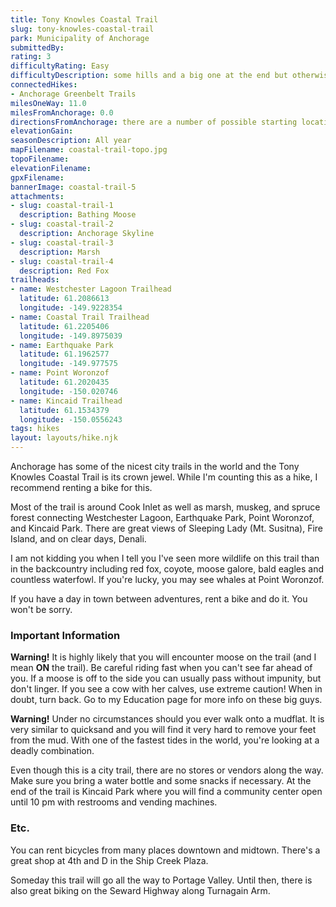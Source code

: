```yaml
---
title: Tony Knowles Coastal Trail
slug: tony-knowles-coastal-trail
park: Municipality of Anchorage
submittedBy: 
rating: 3
difficultyRating: Easy
difficultyDescription: some hills and a big one at the end but otherwise flat.
connectedHikes:
- Anchorage Greenbelt Trails
milesOneWay: 11.0
milesFromAnchorage: 0.0
directionsFromAnchorage: there are a number of possible starting locations if you only want to cover part of the trail, including Elderberry Park downtown, Westchester Lagoon, Earthquake Park, and Kincaid Park.
elevationGain: 
seasonDescription: All year
mapFilename: coastal-trail-topo.jpg
topoFilename: 
elevationFilename: 
gpxFilename: 
bannerImage: coastal-trail-5
attachments:
- slug: coastal-trail-1
  description: Bathing Moose
- slug: coastal-trail-2
  description: Anchorage Skyline
- slug: coastal-trail-3
  description: Marsh
- slug: coastal-trail-4
  description: Red Fox
trailheads:
- name: Westchester Lagoon Trailhead
  latitude: 61.2086613
  longitude: -149.9228354
- name: Coastal Trail Trailhead
  latitude: 61.2205406
  longitude: -149.8975039
- name: Earthquake Park
  latitude: 61.1962577
  longitude: -149.977575
- name: Point Woronzof
  latitude: 61.2020435
  longitude: -150.020746
- name: Kincaid Trailhead
  latitude: 61.1534379
  longitude: -150.0556243
tags: hikes
layout: layouts/hike.njk
---
```

Anchorage has some of the nicest city trails in the world and the Tony Knowles Coastal Trail is its crown jewel. While I'm counting this as a hike, I recommend renting a bike for this. 

Most of the trail is around Cook Inlet as well as marsh, muskeg, and spruce forest connecting Westchester Lagoon, Earthquake Park, Point Woronzof, and Kincaid Park. There are great views of Sleeping Lady (Mt. Susitna), Fire Island, and on clear days, Denali. 

I am not kidding you when I tell you I've seen more wildlife on this trail than in the backcountry including red fox, coyote, moose galore, bald eagles and countless waterfowl. If you're lucky, you may see whales at Point Woronzof. 

If you have a day in town between adventures, rent a bike and do it. You won't be sorry.

### Important Information

**Warning!** It is highly likely that you will encounter moose on the trail (and I mean **ON** the trail). Be careful riding fast when you can't see far ahead of you. If a moose is off to the side you can usually pass without impunity, but don't linger. If you see a cow with her calves, use extreme caution! When in doubt, turn back. Go to my Education page for more info on these big guys.

**Warning!** Under no circumstances should you ever walk onto a mudflat. It is very similar to quicksand and you will find it very hard to remove your feet from the mud. With one of the fastest tides in the world, you're looking at a deadly combination.

Even though this is a city trail, there are no stores or vendors along the way. Make sure you bring a water bottle and some snacks if necessary. At the end of the trail is Kincaid Park where you will find a community center open until 10 pm with restrooms and vending machines.

### Etc.

You can rent bicycles from many places downtown and midtown. There's a great shop at 4th and D in the Ship Creek Plaza.

Someday this trail will go all the way to Portage Valley. Until then, there is also great biking on the Seward Highway along Turnagain Arm.